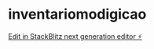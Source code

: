 # inventariomodigicao

[Edit in StackBlitz next generation editor ⚡️](https://stackblitz.com/~/github.com/jooosUu/inventariomodigicao)
